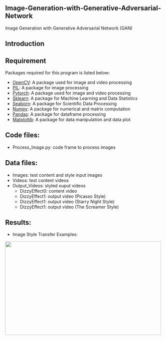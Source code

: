 ## Image-Generation-with-Generative-Adversarial-Network
Image Generation with Generative Adversarial Network (GAN)

## Introduction

## Requirement
Packages required for this program is listed below: 
- [OpenCV](https://github.com/opencv/opencv): A package used for image and video processing
- [PIL](https://github.com/python-pillow/Pillow): A package for image processing
- [Pytorch](https://github.com/pytorch): A package used for image and video processing
- [Sklearn](https://github.com/sklearn): A package for Machine Learning and Data Statistics
- [Seaborn](https://github.com/seaborn): A package for Scientific Data Processing
- [Numpy](https://github.com/numpy): A package for numerical and matrix computation
- [Pandas](https://github.com/pandas): A package for dataframe processing
- [Matplotlib](https://github.com/matplotlib): A package for data manipulation and data plot

## Code files:
- Process_Image.py: code frame to process images

## Data files:
- Images: test content and style input images
- Videos: test content videos
- Output_Videos: styled ouput videos
  - DizzyEffect0: content video
  - DizzyEffect1: output video (Picasso Style)
  - DizzyEffect1: output video (Starry Night Style)
  - DizzyEffect1: output video (The Screamer Style)

## Results:
- Image Style Transfer Examples: 
<img src="" width="500" height="300">
